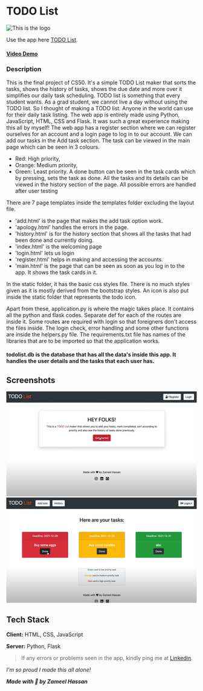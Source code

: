 
# TODO List

![This is the logo](/static/icon.ico)

Use the app here [TODO List](todolist.zameel7.repl.co).

#### [Video Demo](https://youtu.be/N7bTTossE7E)  

### Description

This is the final project of CS50. 
It's a simple TODO List maker that sorts the tasks, shows the history of tasks, shows the due date and more over it simplifies our daily task scheduling. 
TODO list is something that every student wants. As a grad student, we cannot live a day without using the TODO list. So I thought of making a TODO list. Anyone in the world can use for their daily task listing. The web app is entirely made using Python, JavaScript, HTML, CSS and Flask. It was such a great experience making this all by myself! The web app has a register section where we can register ourselves for an account and a login page to log in to our account. We can add our tasks in the Add task section. The task can be viewed in the main page which can be seen in 3 colours. 
- Red: High priority, 
- Orange: Medium priority, 
- Green: Least priority. 
A done button can be seen in the task cards which by pressing, sets the task as done. All the tasks and its details can be viewed in the history section of the page. All possible errors are handled after user testing

There are 7 page templates inside the templates folder excluding the layout file. 
- 'add.html' is the page that makes the add task option work. 
- 'apology.html' handles the errors in the page. 
- 'history.html' is for the history section that shows all the tasks that had been done and currently doing. 
- 'index.html' is the welcoming page
- 'login.html' lets us login
- 'register.html' helps in making and accessing the accounts. 
- 'main.html' is the page that can be seen as soon as you log in to the app. It shows the task cards in it.

In the static folder, it has the basic css styles file. There is no much styles given as it is mostly derived from the bootstrap styles. An icon is also put inside the static folder that represents the todo icon.

Apart from these, application.py is where the magic takes place. It contains all the python and flask codes. Separate def for each of the routes are inside it. Some routes are required with login so that foreigners don't access the files inside. The login check, error handling and some other functions are inside the helpers.py file. The requirements.txt file has names of the libraries that are to be imported so that the application works.

#### todolist.db is the database that has all the data's inside this app. It handles the user details and the tasks that each user has.
## Screenshots

![App Homescreen](/static/todo-home-screen.png)
![App Tasks](/static/todo-tasks.png)


## Tech Stack

**Client:** HTML, CSS, JavaScript

**Server:** Python, Flask


> If any errors or problems seen in the app, kindly ping me at [Linkedin](https://www.linkedin.com/in/zameelhassan/).

*I'm so proud I made this all alone!*

***Made with 🖤 by Zameel Hassan***
